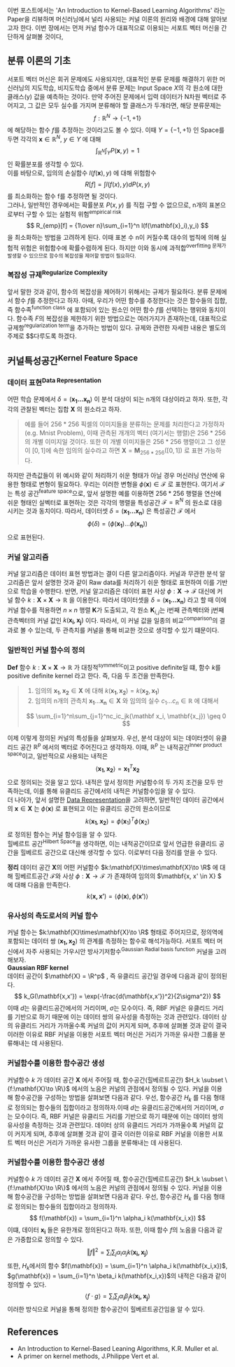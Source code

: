 이번 포스트에서는 'An Introduction to Kernel-Based Learning Algorithms' 라는 Paper을 리뷰하며 머신러닝에서 널리 사용되는 커널 이론의 원리와 배경에 대해 알아보고자 한다. 이번 장에서는 먼저 커널 함수가 대표적으로 이용되는 서포트 벡터 머신을 간단하게 살펴볼 것이다,

## 분류 이론의 기초
서포트 벡터 머신은 회귀 문제에도 사용되지만, 대표적인 분류 문제를 해결하기 위한 머신러닝의 지도학습, 비지도학습 중에서 분류 문제는 Input Space $X$의 각 원소에 대한 클래스(y) 값을 예측하는 것이다. 만약 주어진 문제에서 입력 데이터가 N차원 벡터로 주어지고, 그 값은 모두 실수를 가지며 분류해야 할 클래스가 두개라면, 해당 분류문제는 $$f:\mathbb{R}^N \to \{-1,+1\}$$
에 해당하는 함수 $f$를 추정하는 것이라고도 볼 수 있다.
이때 $Y=\{-1,+1\}$ 인 Space를 두면 각각의 $\mathbf{x} \in \mathbb{R}^N$, $y \in Y$ 에 대해
$$
\int_{\mathbb{R}^N}\int_Y P(\mathbf{x},y) = 1
$$
인 확률분포를 생각할 수 있다.<br>
이를 바탕으로, 임의의 손실함수 $l(f(\mathbf{x}),y)$ 에 대해 위험함수 
$$
R[f] = \int l(f(x),y)dP(x,y)
$$
를 최소화하는 함수 f를 추정하면 될 것이다.   
그러나, 일반적인 경우에서는 확률분포 $P(x,y)$ 를 직접 구할 수 없으므로, n개의 표본으로부터 구할 수 있는 실험적 위험<sup>empirical risk</sup> 
$$
R_{emp}[f] = {1\over n}\sum_{i=1}^n l(f(\mathbf{x}_i),y_i)
$$
을 최소화하는 방법을 고려하게 된다.
이때 표본 수 n이 커질수록 대수의 법칙에 의해 실험적 위험은 위험함수에 확률수렴하게 된다. 하지만 이와 동시에 과적합<sup>overfitting</suo> 문제가 발생할 수 있으므로 함수의 복잡성을 제어할 방법이 필요하다.   

### 복잡성 규제<sup>Regularize Complexity</sup>
앞서 말한 것과 같이, 함수의 복잡성을 제어하기 위해서는 규제가 필요하다. 분류 문제에서 함수 $f$를 추정한다고 하자. 아때, 우리가 어떤 함수를 추정한다는 것은 함수들의 집합, 즉 함수족<sup>function class</sup> 에 포함되어 있는 원소인 어떤 함수 $f$를 선택하는 행위와 동치이다. 함수족 $F$의 복잡성을 제한하기 위한 방법으로는 여러가지가 존재하는데, 대표적으로 규제항<sup>regularization term</sup>을 추가하는 방법이 있다. 규제와 관련한 자세한 내용은 별도의 주제로 $$다루도록 하겠다.


## 커널특성공간<sup>Kernel Feature Space</sup>
### 데이터 표현<sup>Data Representation</sup>
어떤 학습 문제에서 $\delta = (\mathbf{x_1 \ldots x_n})$ 이 분석 대상이 되는 n개의 대상이라고 하자. 또한, 각각의 관찰된 벡터는 집합 $\mathbf X$ 의 원소라고 하자.   
>예를 들어 $256*256$ 픽셀의 이미지들을 분류하는 문제를 처리한다고 가정하자(e.g. Mnist Problem), 이때 관측된 개개의 벡터 (여기서는 행렬)은 $256*256$의 개별 이미지일 것이다. 또한 이 개별 이미지들은 $256*256$ 행렬이고 그 성분이 $[0,1]$에 속한 임의의 실수라고 하면 $\mathbf{X} = \mathbf M_{256*256}([0,1])$ 로 표현 가능하다.

하지만 관측값들이 위 예시와 같이 처리하기 쉬운 형태가 아닐 경우 머신러닝 연산에 유용한 형태로 변형이 필요하다. 우리는 이러한 변형을 $\phi(\mathbf{x}) \in \mathcal F$ 로 표현한다. 여기서 $\mathcal{F}$ 는 특성 공간<sup>feature space</sup>으로, 앞서 설명한 예를 이용하면 $256*256$ 행렬을 연산에 쉬운 형태인 실벡터로 표현하는 것은 각각의 행렬을 특성공간 $\mathcal{F} = \mathbb{R}^N$ 의 원소로 대응시키는 것과 동치이다. 
따라서, 데이터셋 $\delta = (\mathbf{x_1 \ldots x_n})$ 은 특성공간 $\mathcal{F}$ 에서 
$$
\phi(\delta) = (\phi(\mathbf{x_1}) \ldots \phi(\mathbf{x_n}))
$$
으로 표현된다.

### 커널 알고리즘
커널 알고리즘은 데이터 표현 방법과는 결이 다른 알고리즘이다. 커널과 무관한 분석 알고리즘은 앞서 설명한 것과 같이 Raw data를 처리하기 쉬운 형태로 표현하여 이를 기반으로 학습을 수행한다. 반면, 커널 알고리즘은 데이터 표현 사상 $\phi: \mathbf{X} \to \mathcal{F}$ 대신에 커널 함수 $k: \mathbf{X} \times \mathbf{X} \to \mathbb{R}$ 을 이용한다. 따라서 데이터셋을 $\delta = (\mathbf{x_1 \ldots x_n})$ 라고 할 때 이에 커널 함수를 적용하면 $n\times n$ 행렬 $\mathbf{K}$가 도출되고, 각 원소 $\mathbf{K}_{i,j}$는 i번째 관측벡터와 j번째 관측벡터의 커널 값인 $k(\mathbf{x_i},\mathbf{x_j})$ 이다. 따라서, 이 커널 값을 일종의 비교<sup>comparison</sup>의 결과로 볼 수 있는데, 두 관측치를 커널을 통해 비교한 것으로 생각할 수 있기 떄문이다.

### 일반적인 커널 함수의 정의
**Def** 함수 $k:\mathbf{X} \times \mathbf{X} \to \mathbb{R}$ 가 대칭적<sup>symmetric</sup>이고 positive definite일 떄, 함수 $k$를 positive definite kernel 라고 한다. 즉, 다음 두 조건을 만족한다.
> 1. 임의의 $\mathbf{x_1},\mathbf{x_2} \in \mathbf{X}$ 에 대해 $k(\mathbf{x_1},\mathbf{x_2}) = k(\mathbf{x_2},\mathbf{x_1})$
> 2. 임의의 n개의 관측치 $\mathbf{x_1}\ldots\mathbf{x_n} \in \mathbf{X}$ 와 임의의 실수 $c_1\ldots c_n \in \mathbb R$ 에 대해서
>
> $$
> \sum_{i=1}^n\sum_{j=1}^nc_ic_jk(\mathbf x_i, \mathbf{x_j}) \geq 0
> $$

이제 이렇게 정의된 커널의 특성들을 살펴보자. 우선, 분석 대상이 되는 데이터셋이 유클리드 공간 $\mathbb R^p$ 에서의 벡터로 주어진다고 생각하자. 이때, $\mathbb R^p$ 는 내적공간<sup>Inner product space</sup>이고, 일반적으로 사용되는 내적은
$$
\langle \mathbf{x_1},\mathbf{x_2} \rangle = \mathbf{x_1}^T\mathbf{x_2}
$$
으로 정의되는 것을 알고 있다. 내적은 앞서 정의한 커널함수의 두 가지 조건을 모두 만족하는데, 이를 통해 유클리드 공간에서의 내적은 커널함수임을 알 수 있다.   
더 나아가, 앞서 설명한 [Data Representation](#데이터-표현supdata-representationsup)을 고려하면, 일반적인 데이터 공간에서의 $\mathbf{x} \in \mathbf{X}$ 는 $\phi(\mathbf{x})$ 로 표현되고 이는 유클리드 공간의 원소이므로
$$
k(\mathbf{x_1},\mathbf{x_2}) = \phi(\mathbf x_1)^T\phi(\mathbf x_2)
$$
로 정의된 함수는 커널 함수임을 알 수 있다.   
힐베르트 공간<sup>Hilbert Space</sup>을 생각하면, 이는 내적공간이므로 앞서 언급한 유클리드 공간을 힐베르트 공간으로 대신해 생각할 수 있다. 이로부터 다음 정리를 얻을 수 있다.    

**정리** 데이터 공간 $\mathbf{X}$의 어떤 커널함수 $k:\mathbf{X}\times\mathbf{X}\to \R$ 에 대해 힐베르트공간 $\mathcal{F}$와 사상 $\phi:\mathbf{X}\to\mathcal{F}$ 가 존재하여 임의의 $\mathbf{x, x' \in X} $ 에 대해 다음을 만족한다.
$$
k(\mathbf{x,x'}) = \langle\phi(\mathbf{x}),\phi(\mathbf{x'})\rangle
$$

### 유사성의 측도로서의 커널 함수
커널 함수는 $k:\mathbf{X}\times\mathbf{X}\to \R$ 형태로 주어지므로, 정의역에 포함되는 데이터 쌍 $(\mathbf{x_1,x_2})$ 의 관계를 측정하는 함수로 해석가능하다. 서포트 벡터 머신에서 자주 사용되는 가우시안 방사기저함수<sup>Gaussian Radial basis function</sup> 커널을 고려해보자.   
**Gaussian RBF kernel**   
데이터 공간이 $\mathbf{X} = \R^p$ , 즉 유클리드 공간일 경우에 다음과 같이 정의된다.
$$
k_G(\mathbf{x,x'}) = \exp(-\frac{d(\mathbf{x,x'})^2}{2\sigma^2})
$$
이때 $d$는 유클리드공간에서의 거리이며, $\sigma$는 모수이다. 즉, RBF 커널은 유클리드 거리를 기반으로 하기 때문에 이는 데이터 쌍의 유사성을 측정하는 것과 관련있다. 데이터 상의 유클리드 거리가 가까울수록 커널의 값이 커지게 되며, 추후에 살펴볼 것과 같이 결국 이러한 이유로 RBF 커널을 이용한 서포트 벡터 머신은 거리가 가까운 유사한 그룹을 분류해내는 데 사용된다.

### 커널함수를 이용한 함수공간 생성
커널함수 $k$ 가 데이터 공간 $\mathbf{X}$ 에서 주어질 때, 함수공간(힐베르트공간) $H_k \subset \{f:\mathbf{X}\to \R\}$ 에서의 노음은 커널의 관점에서 정의될 수 있다. 커널을 이용해 함수공간을 구성하는 방법을 살펴보면 다음과 같다. 우선, 함수공간 $H_k$ 를 다음 형태로 정의되는 함수들의 집합이라고 정의하자.이때 $d$는 유클리드공간에서의 거리이며, $\sigma$는 모수이다. 즉, RBF 커널은 유클리드 거리를 기반으로 하기 때문에 이는 데이터 쌍의 유사성을 측정하는 것과 관련있다. 데이터 상의 유클리드 거리가 가까울수록 커널의 값이 커지게 되며, 추후에 살펴볼 것과 같이 결국 이러한 이유로 RBF 커널을 이용한 서포트 벡터 머신은 거리가 가까운 유사한 그룹을 분류해내는 데 사용된다.

### 커널함수를 이용한 함수공간 생성
커널함수 $k$ 가 데이터 공간 $\mathbf{X}$ 에서 주어질 때, 함수공간(힐베르트공간) $H_k \subset \{f:\mathbf{X}\to \R\}$ 에서의 노음은 커널의 관점에서 정의될 수 있다. 커널을 이용해 함수공간을 구성하는 방법을 살펴보면 다음과 같다. 우선, 함수공간 $H_k$ 를 다음 형태로 정의되는 함수들의 집합이라고 정의하자.
$$
f(\mathbf{x}) = \sum_{i=1}^n \alpha_i k(\mathbf{x_i,x})
$$
이떄, 데이터 $\mathbf{x_i}$ 들은 유한개로 정의된다고 하자. 또한, 이때 함수 $f$의 노음을 다음과 같은 가중합으로 정의할 수 있다.
$$
\Vert f\Vert^2 = \sum_i\sum_j\alpha_i\alpha_j k(\mathbf{x_i,x_j})
$$
또한, $H_k$에서의 함수 $f(\mathbf{x}) = \sum_{i=1}^n \alpha_i k(\mathbf{x_i,x})$,  $g(\mathbf{x}) = \sum_{i=1}^n \beta_i k(\mathbf{x_i,x})$의 내적은 다음과 같이 정의할 수 있다.
$$
\langle f\cdot g\rangle = \sum_i\sum_j\alpha_i\beta_j k(\mathbf{x_i,x_j})
$$
이러한 방식으로 커널을 통해 정의한 함수공간이 힐베르트공간임을 알 수 있다.

## References

- An Introduction to Kernel-Based Leaning Algorithms, K.R. Muller et al.
- A primer on kernel methods, J.Philippe Vert et al.